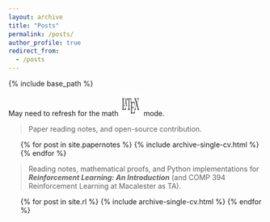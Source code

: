 ```yaml
---
layout: archive
title: "Posts"
permalink: /posts/
author_profile: true
redirect_from: 
  - /posts
---
```


{% include base_path %}

<p>May need to refresh for the math <img src="../images/latex.png" alt="LaTeX" height="42" width="42"/> mode.</p>

> Paper reading notes, and open-source contribution. 
  <ul>{% for post in site.papernotes %}
    {% include archive-single-cv.html %}
  {% endfor %}</ul>


> Reading notes, mathematical proofs, and Python implementations for ___Reinforcement Learning: An Introduction___ (and COMP 394 Reinforcement Learning at Macalester as TA).
  <ul>{% for post in site.rl %}
    {% include archive-single-cv.html %}
  {% endfor %}</ul>


